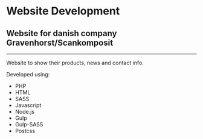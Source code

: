 # Website Development
## Website for danish company Gravenhorst/Scankomposit
---

Website to show their products, news and contact info.

Developed using:

* PHP
* HTML
* SASS
* Javascript
* Node.js
* Gulp
* Gulp-SASS
* Postcss